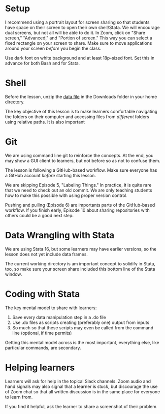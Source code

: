 # Setup
I recommend using a portrait layout for screen sharing so that students have space on their screen to open their own shell/Stata. We will encourage dual screens, but not all will be able to do it. In Zoom, click on "Share screen," "Advanced," and "Portion of screen." This way you can select a fixed rectangle on your screen to share. Make sure to move applications around your screen *before* you begin the class.

Use dark font on white background and at least 18p-sized font. Set this in advance for both Bash and for Stata.

# Shell
Before the lesson, unzip the [data file](http://swcarpentry.github.io/shell-novice/data/data-shell.zip) in the Downloads folder in your home directory.

The key objective of this lesson is to make learners comfortable navigating the folders on their computer and accessing files from *different* folders using relative paths. It is also important 

# Git
We are using command line git to reinforce the concepts. At the end, you may show a GUI client to learners, but not before so as not to confuse them.

The lesson is following a GitHub-based workflow. Make sure everyone has a GitHub account *before* starting this lesson.

We are skipping Episode 5, "Labeling Things." In practice, it is quite rare that we need to check out an old commit. We are only teaching students how to make this possible with using proper version control.

Pushing and pulling (Episode 6) are importants parts of the GitHub-based workflow. If you finish early, Episode 10 about sharing repositories with others could be a good next step. 

# Data Wrangling with Stata
We are using Stata 16, but some learners may have earlier versions, so the lesson does not yet include data frames.

The current working directory is am important concept to solidify in Stata, too, so make sure your screen share included this bottom line of the Stata window.

# Coding with Stata
The key mental model to share with learners:
1. Save every data manipulation step in a .do file
2. Use .do files as scripts creating (preferably one) output from inputs
3. So much so that these scripts may even be called from the command line (optional, if time permits)

Getting this mental model across is the most important, everything else, like particular commands, are secondary. 

# Helping learners
Learners will ask for help in the topical Slack channels. Zoom audio and hand signals may also signal that a learner is stuck, but discourage the use of Zoom chat so that all written discussion is in the same place for everyone to learn from.

If you find it helpful, ask the learner to share a screenshot of their problem.